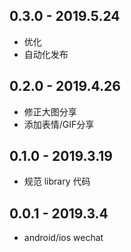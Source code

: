 ## 0.3.0 - 2019.5.24

* 优化
* 自动化发布

## 0.2.0 - 2019.4.26

* 修正大图分享
* 添加表情/GIF分享

## 0.1.0 - 2019.3.19

* 规范 library 代码

## 0.0.1 - 2019.3.4

* android/ios wechat
